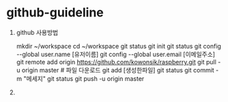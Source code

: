 # github-guideline


1. github 사용방법

   mkdir ~/workspace
   cd ~/workspace
   git status
   git init
   git status
   git config --global user.name [유저이름]
   git config --global user.email [이메일주소]
   git remote add origin https://github.com/kowonsik/raspberry.git
   git pull -u origin master     # 파일 다운로드
   git add [생성한파일]
   git status
   git commit -m "메세지"
   git status
   git push -u origin master
   
2.

